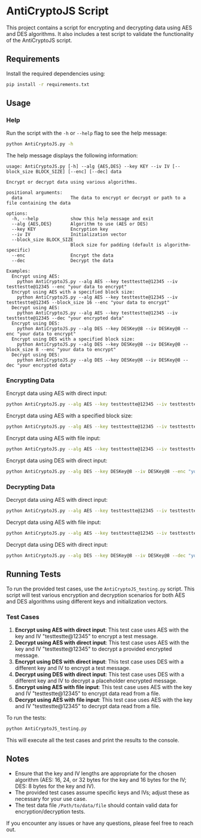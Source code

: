 # AntiCryptoJS Script

This project contains a script for encrypting and decrypting data using AES and DES algorithms. It also includes a test script to validate the functionality of the AntiCryptoJS script.

## Requirements

Install the required dependencies using:

```bash
pip install -r requirements.txt
```

## Usage

### Help

Run the script with the `-h` or `--help` flag to see the help message:

```bash
python AntiCryptoJS.py -h
```

The help message displays the following information:

```
usage: AntiCryptoJS.py [-h] --alg {AES,DES} --key KEY --iv IV [--block_size BLOCK_SIZE] [--enc] [--dec] data

Encrypt or decrypt data using various algorithms.

positional arguments:
  data                  The data to encrypt or decrypt or path to a file containing the data

options:
  -h, --help            show this help message and exit
  --alg {AES,DES}       Algorithm to use (AES or DES)
  --key KEY             Encryption key
  --iv IV               Initialization vector
  --block_size BLOCK_SIZE
                        Block size for padding (default is algorithm-specific)
  --enc                 Encrypt the data
  --dec                 Decrypt the data

Examples:
  Encrypt using AES:
    python AntiCryptoJS.py --alg AES --key testtestte@12345 --iv testtestte@12345 --enc "your data to encrypt"
  Encrypt using AES with a specified block size:
    python AntiCryptoJS.py --alg AES --key testtestte@12345 --iv testtestte@12345 --block_size 16 --enc "your data to encrypt"
  Decrypt using AES:
    python AntiCryptoJS.py --alg AES --key testtestte@12345 --iv testtestte@12345 --dec "your encrypted data"
  Encrypt using DES:
    python AntiCryptoJS.py --alg DES --key DESKey@8 --iv DESKey@8 --enc "your data to encrypt"
  Encrypt using DES with a specified block size:
    python AntiCryptoJS.py --alg DES --key DESKey@8 --iv DESKey@8 --block_size 8 --enc "your data to encrypt"
  Decrypt using DES:
    python AntiCryptoJS.py --alg DES --key DESKey@8 --iv DESKey@8 --dec "your encrypted data"
```
### Encrypting Data

Encrypt data using AES with direct input:

```bash
python AntiCryptoJS.py --alg AES --key testtestte@12345 --iv testtestte@12345 --enc "your data to encrypt"
```

Encrypt data using AES with a specified block size:

```bash
python AntiCryptoJS.py --alg AES --key testtestte@12345 --iv testtestte@12345 --block_size 16 --enc "your data to encrypt"
```

Encrypt data using AES with file input:

```bash
python AntiCryptoJS.py --alg AES --key testtestte@12345 --iv testtestte@12345 --enc "path_to_your_file"
```

Encrypt data using DES with direct input:

```bash
python AntiCryptoJS.py --alg DES --key DESKey@8 --iv DESKey@8 --enc "your data to encrypt"
```

### Decrypting Data

Decrypt data using AES with direct input:

```bash
python AntiCryptoJS.py --alg AES --key testtestte@12345 --iv testtestte@12345 --dec "your encrypted data"
```

Decrypt data using AES with file input:

```bash
python AntiCryptoJS.py --alg AES --key testtestte@12345 --iv testtestte@12345 --dec "path_to_your_file"
```

Decrypt data using DES with direct input:

```bash
python AntiCryptoJS.py --alg DES --key DESKey@8 --iv DESKey@8 --dec "your encrypted data"
```

## Running Tests

To run the provided test cases, use the `AntiCryptoJS_testing.py` script. This script will test various encryption and decryption scenarios for both AES and DES algorithms using different keys and initialization vectors.

### Test Cases

1. **Encrypt using AES with direct input**: This test case uses AES with the key and IV "testtestte@12345" to encrypt a test message.
2. **Decrypt using AES with direct input**: This test case uses AES with the key and IV "testtestte@12345" to decrypt a provided encrypted message.
3. **Encrypt using DES with direct input**: This test case uses DES with a different key and IV to encrypt a test message.
4. **Decrypt using DES with direct input**: This test case uses DES with a different key and IV to decrypt a placeholder encrypted message.
5. **Encrypt using AES with file input**: This test case uses AES with the key and IV "testtestte@12345" to encrypt data read from a file.
6. **Decrypt using AES with file input**: This test case uses AES with the key and IV "testtestte@12345" to decrypt data read from a file.

To run the tests:

```bash
python AntiCryptoJS_testing.py
```

This will execute all the test cases and print the results to the console.


## Notes

- Ensure that the key and IV lengths are appropriate for the chosen algorithm (AES: 16, 24, or 32 bytes for the key and 16 bytes for the IV; DES: 8 bytes for the key and IV).
- The provided test cases assume specific keys and IVs; adjust these as necessary for your use case.
- The test data file `/Path/to/data/file` should contain valid data for encryption/decryption tests.

If you encounter any issues or have any questions, please feel free to reach out.
